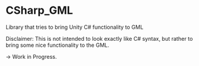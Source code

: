 # CSharp_GML
Library that tries to bring Unity C# functionality to GML

Disclaimer: This is not intended to look exactly like C# syntax, but rather to bring some nice functionality to the GML.

-> Work in Progress.
